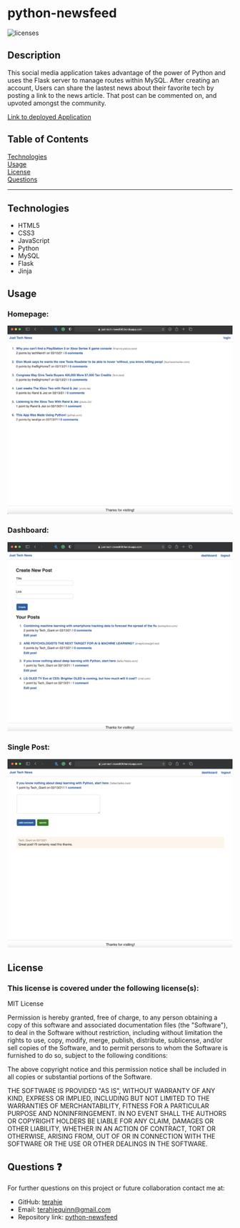 # python-newsfeed

![licenses](https://img.shields.io/badge/License-MIT_License-blue.svg)

## Description

This social media application takes advantage of the power of Python and uses the Flask server to manage routes within MySQL. After creating an account, Users can share the lastest news about their favorite tech by posting a link to the news article. That post can be commented on, and upvoted amongst the community.

[Link to deployed Application](https://just-tech-news800.herokuapp.com)

## Table of Contents

[Technologies](#technologies)<br>
[Usage](#usage)<br>
[License](#license)<br>
[Questions](#questions)<br>

---

## Technologies

- HTML5
- CSS3
- JavaScript
- Python
- MySQL
- Flask
- Jinja

## Usage

### Homepage:

![](/assets/images/screenshot1.jpg)

### Dashboard:

![](/assets/images/screenshot2.jpg)

### Single Post:

![](/assets/images/screenshot3.jpg)

## License

### This license is covered under the following license(s):

MIT License

Permission is hereby granted, free of charge, to any person obtaining a copy
of this software and associated documentation files (the "Software"), to deal
in the Software without restriction, including without limitation the rights
to use, copy, modify, merge, publish, distribute, sublicense, and/or sell
copies of the Software, and to permit persons to whom the Software is
furnished to do so, subject to the following conditions:

The above copyright notice and this permission notice shall be included in all
copies or substantial portions of the Software.

THE SOFTWARE IS PROVIDED "AS IS", WITHOUT WARRANTY OF ANY KIND, EXPRESS OR
IMPLIED, INCLUDING BUT NOT LIMITED TO THE WARRANTIES OF MERCHANTABILITY,
FITNESS FOR A PARTICULAR PURPOSE AND NONINFRINGEMENT. IN NO EVENT SHALL THE
AUTHORS OR COPYRIGHT HOLDERS BE LIABLE FOR ANY CLAIM, DAMAGES OR OTHER
LIABILITY, WHETHER IN AN ACTION OF CONTRACT, TORT OR OTHERWISE, ARISING FROM,
OUT OF OR IN CONNECTION WITH THE SOFTWARE OR THE USE OR OTHER DEALINGS IN THE
SOFTWARE.

## Questions :question:

For further questions on this project or future collaboration contact me at:<br>

- GitHub: [terahje](https://github.com/terahje)
- Email: terahjequinn@gmail.com
- Repository link: [python-newsfeed](https://github.com/terahje/python-newsfeed)

